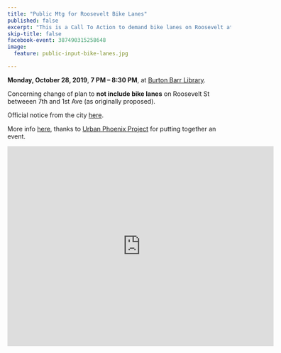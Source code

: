 ```yaml
---
title: "Public Mtg for Roosevelt Bike Lanes"
published: false
excerpt: "This is a Call To Action to demand bike lanes on Roosevelt at this public meeting. "
skip-title: false
facebook-event: 387490315258648
image:
  feature: public-input-bike-lanes.jpg

---
```


**Monday, October 28, 2019**, **7 PM – 8:30 PM**, at [Burton Barr
Library](https://goo.gl/maps/baizzRBdd4sFyQgN8).

Concerning change of plan to **not include bike lanes** on Roosevelt St betweeen 7th and 1st Ave (as originally proposed).

Official notice from the city
[here](https://drive.google.com/file/d/19gj1LK_o0ayVTDBp5A6cZ1bytJf2LlTE/view?usp=sharing).

More info [here](https://www.facebook.com/events/435933313694902/),
thanks to [Urban Phoenix Project](https://www.urbanphoenixproject.org)
for putting together an event.

<iframe
src="https://www.google.com/maps/embed?pb=!1m14!1m8!1m3!1d13313.992242621527!2d-112.0731762!3d33.4623814!3m2!1i1024!2i768!4f13.1!3m3!1m2!1s0x0%3A0x91c09c861ba4ed55!2sBurton%20Barr%20Central%20Library!5e0!3m2!1sen!2sus!4v1570896132149!5m2!1sen!2sus"
width="600" height="450" frameborder="0" style="border:0;"
allowfullscreen=""></iframe>
